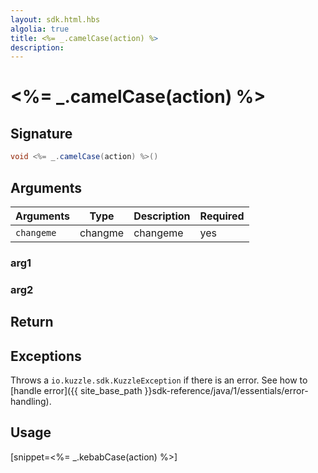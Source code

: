 ```yaml
---
layout: sdk.html.hbs
algolia: true
title: <%= _.camelCase(action) %>
description:
---
```


# <%= _.camelCase(action) %>

## Signature

```java
void <%= _.camelCase(action) %>()
```

## Arguments

| Arguments    | Type    | Description | Required
|--------------|---------|-------------|----------
| ``changeme`` | changme | changeme    | yes

### **arg1**

### **arg2**

## Return

## Exceptions

Throws a `io.kuzzle.sdk.KuzzleException` if there is an error. See how to [handle error]({{ site_base_path }}sdk-reference/java/1/essentials/error-handling).

## Usage

[snippet=<%= _.kebabCase(action) %>]
